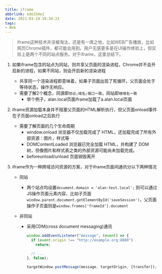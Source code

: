 ```yaml
---
title: iframe
abbrlink: ede334e1
date: 2021-03-19 18:34:23
tags:
- Web
---
```


> iframe这种技术并没被淘汰，还是有一席之地，比如WEB广告播放，比如网页Chrome插件，都可能会用到。用户无感更多是在UI操作体验上，但实际上是两个不同的站点服务。对于iframe，这里总结下。

1. 如果iframe包含的站点为同站，则共享父页面的渲染进程，Chrome并不会开启新的进程，如果不同站，则会开启新的渲染进程

   - 共享同一个渲染进程即意味着，如果子页面出现了死循环，父页面会处于等待状态，操作无响应。
   - 需要了解2个概念，同源即`协议;域名;端口一致`，同站即`根域名一致`
     - 举个例子，alan.local页面iframe加载了a.alan.local页面

2. iframe资源加载本身并不阻塞父页面的HTML解析执行，但父页面onload事件在子页面onload之后执行

   - 需要了解页面的几个生命周期
     - window.onload 浏览器不仅加载完成了 HTML，还加载完成了所有外部资源：图片，样式等
     - DOMContentLoaded 浏览器已完全加载 HTML，并构建了 DOM 树，但像图片和样式表之类的外部资源可能尚未加载完成。
     - beforeunload/unload 页面销毁离开

3. iframe作为一种跨域访问资源的方案，对于iframe页面间通讯分以下两种情况

   - 同站

     - 两个站点均设置`document.domain = 'alan-test.local';` 则可以通过JS操作页面元素内容，比如子页面`window.parent.document.getElementById('saveSession')`，父页面操作子页面则是`window.frames['frameId'].document`

   - 非同站

     - 采用CDM(cross document messaging)通讯

       ```javascript
       window.addEventListener("message", (event) => {
         if (event.origin !== "http://example.org:8080")
           return;
       
         // ...
       }, false);
       
       targetWindow.postMessage(message, targetOrigin, [transfer]);
       ```

       